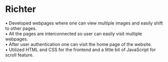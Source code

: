 <h1>Richter</h1>
•	Developed webpages where one can view multiple images and easily shift to other pages.</br>
•	All the pages are interconnected so user can easily visit multiple webpages.</br>
•	After user authentication one can visit the home page of the website.</br>
•	Utilized HTML and CSS for the frontend and a little bit of JavaScript for scroll feature.</br>
